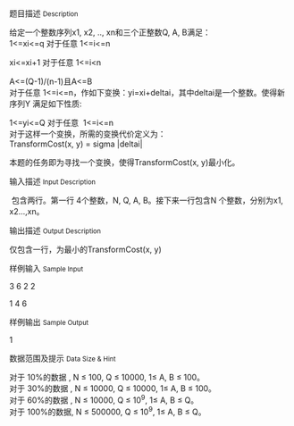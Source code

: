 <div class="panel panel-default">
<div class="area-title">
<span>
题目描述
<small>Description</small>
</span></div>
<div class="panel-body">

<p>给定一个整数序列x1, x2, .., xn和三个正整数Q, A, B满足： <br>1&lt;=xi&lt;=q 对于任意 1&lt;=i&lt;=n</p>
<p>xi&lt;=xi+1 <span style="">对于任意 </span><span style="">1&lt;=i&lt;n</span></p>
<p>A&lt;=(Q-1)/(n-1)且A&lt;=B<br>对于任意 1&lt;=i&lt;=n，作如下变换：yi=xi+deltai，其中deltai是一个整数。<span style="">使</span><span style="">得新序列Y 满足如下性质: </span></p>
<p>1&lt;=yi&lt;=Q 对于任意  1&lt;=i&lt;=n<br>对于这样一个变换，所需的变换代价定义为： <br>TransformCost(x, y) = sigma |deltai|</p>
<p>本题的任务即为寻找一个变换，使得TransformCost(x, y)最小化。</p>

</div>
</div>

<div class="panel panel-default">
<div class="area-title">
<span>
输入描述
<small>Input Description</small>
</span></div>
<div class="panel-body">
<p> 包含两行。第一行 4个整数，N, Q, A, B。接下来一行包含N 个整数，分别为x1, x2...,xn。</p>

</div>
</div>
<div  class="panel panel-default">
<div class="area-title">
<span>
输出描述
<small>Output Description</small>
</span></div>
<div class="panel-body">

<p>仅包含一行，为最小的TransformCost(x, y)</p>

</div>
</div>


<div class="panel panel-default">
<div class="area-title">
<span>
样例输入
<small>Sample Input</small>
</span></div>
<div class="panel-body">
<p>3 6 2 2 </p>
<p>1 4 6</p>

</div>
</div>

<div class="panel panel-default">
<div class="area-title">
<span>
样例输出
<small>Sample Output</small>
</span></div>
<div class="panel-body">
<p>1</p>

</div>
</div>

<div class="panel panel-default">
<div class="area-title">
<span>
数据范围及提示
<small>Data Size & Hint</small>
</span></div>
<div class="panel-body">
<p>对于 10%的数据 , N ≤ 100, Q ≤ 10000, 1≤ A, B ≤ 100。 <br>对于 30%的数据 , N ≤ 10000, Q ≤ 10000, 1≤ A, B ≤ 100。 <br>对于 60%的数据 , N ≤ 10000, Q ≤ 10<sup>9</sup>, 1≤ A, B ≤ Q。 <br>对于 100%的数据, N ≤ 500000, Q ≤ 10<sup>9</sup>, 1≤ A, B ≤ Q。</p>
</div>
</div>